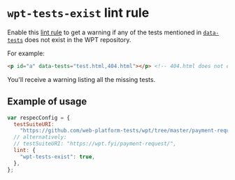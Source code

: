 # `wpt-tests-exist` lint rule

Enable this [lint rule](lint) to get a warning if any of the tests mentioned in [`data-tests`](data-tests) does not exist in the WPT repository.

For example:

```html
<p id="a" data-tests="test.html,404.html"></p> <!-- 404.html does not exist)
```

You'll receive a warning listing all the missing tests.

## Example of usage

```js
var respecConfig = {
  testSuiteURI:
    "https://github.com/web-platform-tests/wpt/tree/master/payment-request/",
  // alternatively:
  // testSuiteURI: "https://wpt.fyi/payment-request/",
  lint: {
    "wpt-tests-exist": true,
  },
};
```
